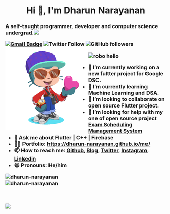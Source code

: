 <h1 align="center">Hi 👋, I'm Dharun Narayanan</h1>
<h3>A self-taught programmer, developer and computer science undergrad.<img src="https://media.giphy.com/media/WUlplcMpOCEmTGBtBW/giphy.gif" width="30"/</h3> <br>

[![Gmail Badge](https://img.shields.io/badge/-lkdharun@gmail.com-c14438?style=for-the-badge&logo=Gmail&logoColor=white&link=mailto:lkdharun@gmail.com)](mailto:lkdharun@gmail.com)
![Twitter Follow](https://img.shields.io/twitter/follow/dharun_official?label=Dharun_official&logo=twitter&style=for-the-badge)
![GitHub followers](https://img.shields.io/github/followers/Dharun-Narayanan?label=Dharun-Narayanan&logo=GitHub&style=for-the-badge)<br>
<a href="https://dharun-narayanan.github.io/me/"><img align="left" width="260" height="260" src="https://github.com/dharun-narayanan/Octocat/blob/main/octocat.gif?raw=true"></a>

![robo hello](https://user-images.githubusercontent.com/51138087/93663951-39922d00-fa20-11ea-952b-48da7a6e5381.gif)
- 🔭 I’m currently working on a new fultter project for Google DSC. 
- 🌱 I’m currently learning Machine Learning and DSA.
- 👯 I’m looking to collaborate on open source Flutter project. 
- 🤔 I’m looking for help with my one of open source project [Exam Scheduling Management System](https://github.com/dharun-narayanan/Exam-Scheduling-Management-System)
- 💬 Ask me about Flutter | C++ | Firebase
- :man_technologist: Portfolio: https://dharun-narayanan.github.io/me/
- 📫 How to reach me: [Github](https://github.com/dharun-narayanan), [Blog](https://dharun-narayanan.medium.com/), [Twitter](https://twitter.com/dharun_official), [Instagram](https://www.instagram.com/_dharun_26/?hl=en), [Linkedin](https://www.linkedin.com/in/dharun-narayanan-l-k-407459197/)
- 😄 Pronouns:  He/him

<p><img align="left" width= "400" src="https://github-readme-stats.vercel.app/api?username=dharun-narayanan&show_icons=true&theme=monokai" alt="dharun-narayanan" /></p>
<p><img align="center" src="https://github-readme-stats.vercel.app/api/top-langs/?username=dharun-narayanan&layout=compact&hide=html&theme=monokai" alt="dharun-narayanan" /></p>
<br>

![](https://komarev.com/ghpvc/?username=dharun-narayanan&color=brightgreen&style=flat&label=PROFILE+VIEWS)



